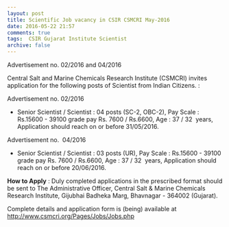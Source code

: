 ```yaml
---
layout: post
title: Scientific Job vacancy in CSIR CSMCRI May-2016   
date: 2016-05-22 21:57
comments: true
tags:  CSIR Gujarat Institute Scientist 
archive: false
---
```

Advertisement no. 02/2016 and 04/2016

Central Salt and Marine Chemicals Research Institute (CSMCRI) invites application for the following posts of Scientist from Indian Citizens. :

Advertisement no. 02/2016  

- Senior Scientist / Scientist : 04 posts (SC-2, OBC-2), Pay Scale : Rs.15600 - 39100 grade pay Rs. 7600 / Rs.6600, Age : 37 / 32  years, Application should reach on or before 31/05/2016. 

Advertisement no.  04/2016

- Senior Scientist / Scientist : 03 posts (UR), Pay Scale : Rs.15600 - 39100 grade pay Rs. 7600 / Rs.6600, Age : 37 / 32  years, Application should reach on or before 20/06/2016. 


**How to Apply** : Duly completed applications in the prescribed format should be sent to The Administrative Officer, Central Salt & Marine Chemicals Research Institute, Gijubhai Badheka Marg, Bhavnagar - 364002 (Gujarat).

Complete details and application form is (being) available at <http://www.csmcri.org/Pages/Jobs/Jobs.php>